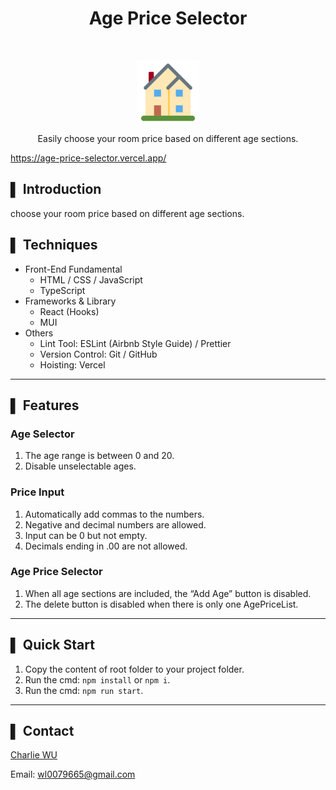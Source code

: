 <h1 align="center"> Age Price Selector </h1> <br>

<p align="center">
  <a href="https://age-price-selector.vercel.app/">
    <img alt="age-price-selector" title="age-price-selector" src="public/logo512.png" width="100">
  </a>
</p>

<p align="center">
  Easily choose your room price based on different age sections.
</p>

<https://age-price-selector.vercel.app/>

## ▌ Introduction

choose your room price based on different age sections.

## ▌ Techniques

- Front-End Fundamental
  - HTML / CSS / JavaScript
  - TypeScript
- Frameworks & Library
  - React (Hooks)
  - MUI
- Others
  - Lint Tool: ESLint (Airbnb Style Guide) / Prettier
  - Version Control: Git / GitHub
  - Hoisting: Vercel

---

## ▌ Features

### Age Selector

1. The age range is between 0 and 20.
2. Disable unselectable ages.

### Price Input

1. Automatically add commas to the numbers.
2. Negative and decimal numbers are allowed.
3. Input can be 0 but not empty.
4. Decimals ending in .00 are not allowed.

### Age Price Selector

1. When all age sections are included, the “Add Age” button is disabled.
2. The delete button is disabled when there is only one AgePriceList.

---

## ▌ Quick Start

1. Copy the content of root folder to your project folder.
2. Run the cmd: `npm install` or `npm i`.
3. Run the cmd: `npm run start`.


---

## ▌ Contact

[Charlie WU](https://github.com/Chongfong)

Email: wl0079665@gmail.com
